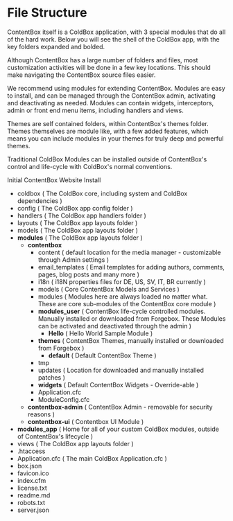 # File Structure

ContentBox itself is a ColdBox application, with 3 special modules that do all of the hard work. Below you will see the shell of the ColdBox app, with the key folders expanded and bolded.

Although ContentBox has a large number of folders and files, most customization activities will be done in a few key locations. This should make navigating the ContentBox source files easier.

We recommend using modules for extending ContentBox. Modules are easy to install, and can be managed through the ContentBox admin, activating and deactivating as needed. Modules can contain widgets, interceptors, admin or front end menu items, including handlers and views.

Themes are self contained folders, within ContentBox's themes folder. Themes themselves are module like, with a few added features, which means you can include modules in your themes for truly deep and powerful themes.

Traditional ColdBox Modules can be installed outside of ContentBox's control and life-cycle with ColdBox's normal conventions.

&#x20;Initial ContentBox Website Install

* &#x20;coldbox ( The ColdBox core, including system and ColdBox dependencies )
* &#x20;config ( The ColdBox app config folder )
* &#x20;handlers ( The ColdBox app handlers folder )
* &#x20;layouts ( The ColdBox app layouts folder )
* &#x20;models ( The ColdBox app layouts folder )
* &#x20;**modules** ( The ColdBox app layouts folder )
  * &#x20;**contentbox**
    * &#x20;content ( default location for the media manager - customizable through Admin settings )
    * &#x20;email\_templates ( Email templates for adding authors, comments, pages, blog posts and many more )
    * &#x20;i18n ( i18N properties files for DE, US, SV, IT, BR currently )
    * &#x20;models ( Core ContentBox Models and Services )
    * &#x20;modules ( Modules here are always loaded no matter what. These are core sub-modules of the ContentBox core module )
    * &#x20;**modules\_user** ( ContentBox life-cycle controlled modules. Manually installed or downloaded from Forgebox. These Modules can be activated and deactivated through the admin )
      * &#x20;**Hello** ( Hello World Sample Module )
    * &#x20;**themes** ( ContentBox Themes, manually installed or downloaded from Forgebox )
      * &#x20;**default** ( Default ContentBox Theme )
    * &#x20;tmp
    * &#x20;updates ( Location for downloaded and manually installed patches )
    * &#x20;**widgets** ( Default ContentBox Widgets - Override-able )
    * &#x20;Application.cfc
    * &#x20;ModuleConfig.cfc
  * &#x20;**contentbox-admin** ( ContentBox Admin - removable for security reasons )
  * &#x20;**contentbox-ui** ( Contentbox UI Module )
* &#x20;**modules\_app** ( Home for all of your custom ColdBox modules, outside of ContentBox's lifecycle )
* &#x20;views ( The ColdBox app layouts folder )
* &#x20;.htaccess
* &#x20;Application.cfc ( The main ColdBox Application.cfc )
* &#x20;box.json
* &#x20;favicon.ico
* &#x20;index.cfm
* &#x20;license.txt
* &#x20;readme.md
* &#x20;robots.txt
* &#x20;server.json
